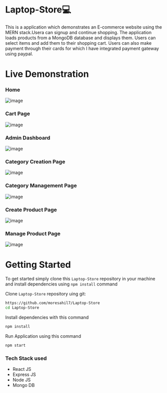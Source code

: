 # Laptop-Store💻
This is a application which demonstrates an E-commerce website using the MERN stack.Usera can signup and continue shopping. The application loads products from a MongoDB database and displays them. Users can select items and add them to their shopping cart. Users can also make payment through their cards for which I have integrated payment gateway using paypal.

# Live Demonstration

### Home
![image](https://user-images.githubusercontent.com/82169025/148420917-3d3b4f3c-6ccd-4394-9028-336544ef1b96.png)

### Cart Page
![image](https://user-images.githubusercontent.com/82169025/148421009-91bdc07e-fc7f-4022-a814-32e7a67ed4ac.png)

### Admin Dashboard
![image](https://user-images.githubusercontent.com/82169025/148421111-1f0fe857-eac1-4a12-be20-878280419fe7.png)

### Category Creation Page
![image](https://user-images.githubusercontent.com/82169025/148421174-f8208d9a-444f-4ede-8322-94b5a34cb4ca.png)

### Category Management Page
![image](https://user-images.githubusercontent.com/82169025/148421224-60dcd192-c282-4ad5-8c96-00eaea71b2d9.png)

### Create Product Page
![image](https://user-images.githubusercontent.com/82169025/148421275-2727b151-1d08-443c-90bf-18275d173f0f.png)

### Manage Product Page
![image](https://user-images.githubusercontent.com/82169025/148421340-ce901a2e-550c-4e98-81b9-ea3b18372bc9.png)


# Getting Started
To get started  simply clone this `Laptop-Store` repository in your machine and install dependencies using `npm install` command

Clone `Laptop-Store` repository uing git:
```bash
https://github.com/moresahil7/Laptop-Store
cd Laptop-Store
```
Install dependencies with this command
```bash
npm install
```
Run Application using this command
```bash
npm start
```

### Tech Stack used
* React JS
* Express JS
* Node JS
* Mongo DB

